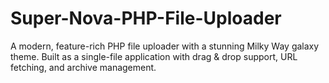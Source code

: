 # Super-Nova-PHP-File-Uploader
A modern, feature-rich PHP file uploader with a stunning Milky Way galaxy theme. Built as a single-file application with drag &amp; drop support, URL fetching, and archive management.
